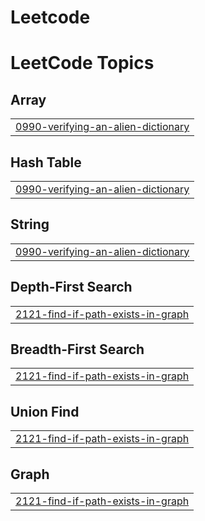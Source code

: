 # Leetcode
<!---LeetCode Topics Start-->
# LeetCode Topics
## Array
|  |
| ------- |
| [0990-verifying-an-alien-dictionary](https://github.com/prasadnakhate1705/Leetcode/tree/master/0990-verifying-an-alien-dictionary) |
## Hash Table
|  |
| ------- |
| [0990-verifying-an-alien-dictionary](https://github.com/prasadnakhate1705/Leetcode/tree/master/0990-verifying-an-alien-dictionary) |
## String
|  |
| ------- |
| [0990-verifying-an-alien-dictionary](https://github.com/prasadnakhate1705/Leetcode/tree/master/0990-verifying-an-alien-dictionary) |
## Depth-First Search
|  |
| ------- |
| [2121-find-if-path-exists-in-graph](https://github.com/prasadnakhate1705/Leetcode/tree/master/2121-find-if-path-exists-in-graph) |
## Breadth-First Search
|  |
| ------- |
| [2121-find-if-path-exists-in-graph](https://github.com/prasadnakhate1705/Leetcode/tree/master/2121-find-if-path-exists-in-graph) |
## Union Find
|  |
| ------- |
| [2121-find-if-path-exists-in-graph](https://github.com/prasadnakhate1705/Leetcode/tree/master/2121-find-if-path-exists-in-graph) |
## Graph
|  |
| ------- |
| [2121-find-if-path-exists-in-graph](https://github.com/prasadnakhate1705/Leetcode/tree/master/2121-find-if-path-exists-in-graph) |
<!---LeetCode Topics End-->
